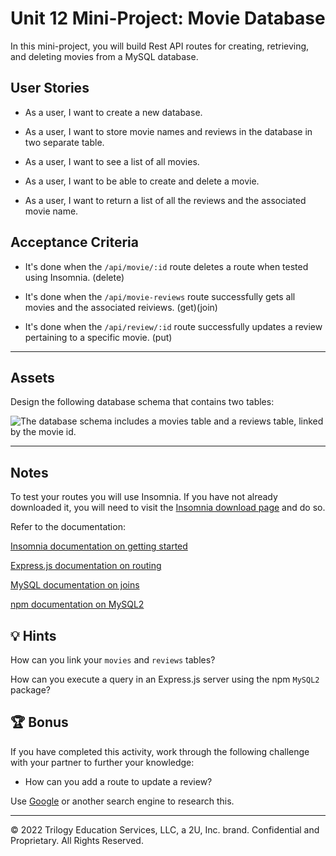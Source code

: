 # Unit 12 Mini-Project: Movie Database

In this mini-project, you will build Rest API routes for creating, retrieving, and deleting movies from a MySQL database.

## User Stories

* As a user, I want to create a new database.

* As a user, I want to store movie names and reviews in the database in two separate table.

* As a user, I want to see a list of all movies.

* As a user, I want to be able to create and delete a movie.

* As a user, I want to return a list of all the reviews and the associated movie name.

## Acceptance Criteria

<!-- * It's done when `movie_db` is created and contains a `movies` and `reviews` table.

* It's done when `movie_db` has been seeded with data. -->


<!-- * It's done when the `/api/add-movie` route successfully adds a movie when tested using Insomnia. (post) -->

<!-- * It's done when the `/api/movies` route renders a list of all movies. (get) -->

* It's done when the `/api/movie/:id` route deletes a route when tested using Insomnia. (delete)


* It's done when the `/api/movie-reviews` route successfully gets all movies and the associated reiviews. (get)(join)

* It's done when the `/api/review/:id` route successfully updates a review pertaining to a specific movie. (put)



---

## Assets

Design the following database schema that contains two tables:

![The database schema includes a movies table and a reviews table, linked by the movie id.](./image_1.png)

---

## Notes

To test your routes you will use Insomnia. If you have not already downloaded it, you will need to visit the [Insomnia download page](https://insomnia.rest/download) and do so.

Refer to the documentation:

[Insomnia documentation on getting started](https://support.insomnia.rest/category/152-using-insomnia)

[Express.js documentation on routing](https://expressjs.com/en/guide/routing.html)

[MySQL documentation on joins](https://dev.mysql.com/doc/refman/8.0/en/join.html)

[npm documentation on MySQL2](https://www.npmjs.com/package/mysql2)

## 💡 Hints

How can you link your `movies` and `reviews` tables?

How can you execute a query in an Express.js server using the npm `MySQL2` package?

## 🏆 Bonus

If you have completed this activity, work through the following challenge with your partner to further your knowledge:

* How can you add a route to update a review?

Use [Google](www.google.com) or another search engine to research this.

---
© 2022 Trilogy Education Services, LLC, a 2U, Inc. brand. Confidential and Proprietary. All Rights Reserved.
